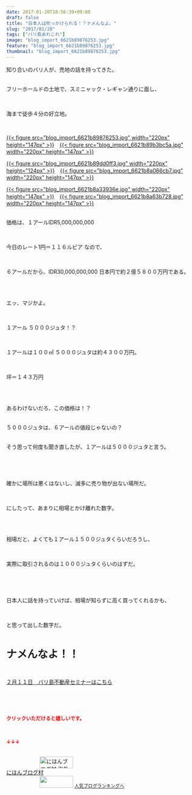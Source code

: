 ```yaml
---
date: 2017-01-20T18:56:39+09:00
draft: false
title: "日本人は吹っかけられる！？ナメんなよ。"
slug: "2017/01/20"
tags: ["バリ島あれこれ"]
image: "blog_import_6621b89876253.jpg"
feature: "blog_import_6621b89876253.jpg"
thumbnail: "blog_import_6621b89876253.jpg"
---
```

<p>知り合いのバリ人が、売地の話を持ってきた。</p><p><br/>フリーホールドの土地で、スミニャック・レギャン通りに面し、</p><p> </p><p>海まで徒歩４分の好立地。</p><p> </p><p><a href="blog_import_6621b899892b9.jpg">{{< figure src="blog_import_6621b89876253.jpg" width="220px" height="147px" >}}</a>　<a href="blog_import_6621b89c52e19.jpg">{{< figure src="blog_import_6621b89b3bc5a.jpg" width="220px" height="147px" >}}</a></p><p><a href="blog_import_6621b89eebf78.jpg">{{< figure src="blog_import_6621b89dd0ff3.jpg" width="220px" height="124px" >}}</a>　<a href="blog_import_6621b8a18420b.jpg">{{< figure src="blog_import_6621b8a066cb7.jpg" width="220px" height="147px" >}}</a></p><p><a href="blog_import_6621b8a44db64.jpg">{{< figure src="blog_import_6621b8a33936e.jpg" width="220px" height="147px" >}}</a>　<a href="blog_import_6621b8a74fd3d.jpg">{{< figure src="blog_import_6621b8a63b728.jpg" width="220px" height="147px" >}}</a></p><p><br/>価格は、１アールIDR5,000,000,000</p><p> </p><p>今日のレート1円＝１１６ルピア なので、</p><p> </p><p>６アールだから、IDR30,000,000,000 日本円で約２億５８００万円である。</p><p> </p><p><br/>エッ、マジかよ。</p><p> </p><p>１アール ５０００ジュタ！？</p><p> </p><p>１アールは１００㎡ ５０００ジュタは約４３００万円。</p><p> </p><p>坪＝１４３万円</p><p> </p><p><br/>あるわけないだろ、この価格は！？</p><p><br/>５０００ジュタは、６アールの値段じゃないの？</p><p><br/>そう思って何度も聞き直したが、１アールは５０００ジュタと言う。</p><p> </p><p> </p><p>確かに場所は悪くはないし、滅多に売り物が出ない場所だ。</p><p> </p><p>にしたって、あまりに相場とかけ離れた数字。</p><p> </p><p><br/>相場だと、よくても１アール１５００ジュタくらいだろうし、</p><p> </p><p>実際に取引されるのは１０００ジュタくらいのはずだ。</p><p> </p><p> </p><p>日本人に話を持っていけば、相場が知らずに高く買ってくれるかも、</p><p> </p><p>と思って出した数字だ。</p><p> </p><p><span style="font-weight: bold;"><span style="font-size: 1.96em;">ナメんなよ！！</span></span></p><p> </p><p><a href="iin.co.jp" target="_blank"><span style="text-decoration: underline;">２月１１日　バリ島不動産セミナーはこちら</span></a></p><p> </p><p> </p><p><font color="#ff0000" size="2"><strong>クリックいただけると嬉しいです。</strong></font></p><p></p><p> </p><p><font color="#ff0000" size="2"><strong>↓↓↓</strong></font></p><p><br/><a href="ranking.html?p_cid=01260127" target="_blank"><img width="88" height="31" alt="にほんブログ村 海外生活ブログ バリ島情報へ" src="data:image/svg+xml;charset=utf-8,%3Csvg%20xmlns%3D%22http%3A%2F%2Fwww.w3.org%2F2000%2Fsvg%22%20title%3D%22Placeholder%20for%20Images%22%20role%3D%22presentation%22%20viewBox%3D%220%200%2088%2031%22%20%2F%3E" border="0" data-src="https://img-proxy.blog-video.jp/images?url=http%3A%2F%2Foverseas.blogmura.com%2Fbali%2Fimg%2Fbali88_31.gif" style="aspect-ratio: auto 88 / 31;"/><noscript><img width="88" height="31" alt="にほんブログ村 海外生活ブログ バリ島情報へ" src="https://img-proxy.blog-video.jp/images?url=http%3A%2F%2Foverseas.blogmura.com%2Fbali%2Fimg%2Fbali88_31.gif" border="0"></noscript></a><br/><a href="ranking.html?p_cid=01260127" target="_blank">にほんブログ村</a><br/><a title="人気ブログランキングへ" href="link.php?1804582"><img width="88" height="31" src="data:image/svg+xml;charset=utf-8,%3Csvg%20xmlns%3D%22http%3A%2F%2Fwww.w3.org%2F2000%2Fsvg%22%20title%3D%22Placeholder%20for%20Images%22%20role%3D%22presentation%22%20viewBox%3D%220%200%2088%2031%22%20%2F%3E" border="0" data-src="https://blog.with2.net/img/banner/banner_22.gif" style="aspect-ratio: auto 88 / 31;"/><noscript><img width="88" height="31" src="https://blog.with2.net/img/banner/banner_22.gif" border="0"></noscript></a> <a style="font-size: 12px;" href="link.php?1804582">人気ブログランキングへ</a></p>

